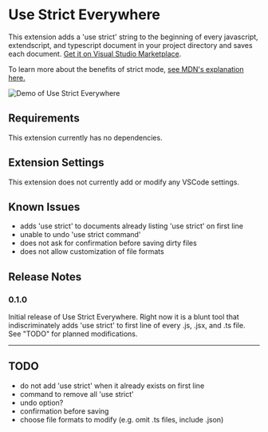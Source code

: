 # Use Strict Everywhere

This extension adds a 'use strict' string to the beginning of every javascript, extendscript, and typescript document in your project directory and saves each document. [Get it on Visual Studio Marketplace](https://marketplace.visualstudio.com/items?itemName=veekas.use-strict-everywhere).

To learn more about the benefits of strict mode, [see MDN's explanation here.](https://developer.mozilla.org/en-US/docs/Web/JavaScript/Reference/Strict_mode)

![Demo of Use Strict Everywhere](images/USE-demo.gif)

## Requirements

This extension currently has no dependencies.

## Extension Settings

This extension does not currently add or modify any VSCode settings.

## Known Issues

* adds 'use strict' to documents already listing 'use strict' on first line
* unable to undo 'use strict command'
* does not ask for confirmation before saving dirty files
* does not allow customization of file formats

## Release Notes

### 0.1.0

Initial release of Use Strict Everywhere. Right now it is a blunt tool that indiscriminately adds 'use strict' to first line of every .js, .jsx, and .ts file. See "TODO" for planned modifications.

----------------------------------------------------------------------------------------------------

## TODO

* do not add 'use strict' when it already exists on first line
* command to remove all 'use strict'
* undo option?
* confirmation before saving
* choose file formats to modify (e.g. omit .ts files, include .json)

